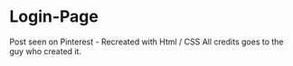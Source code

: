 # Login-Page
Post seen on Pinterest - Recreated with Html / CSS
All credits goes to the guy who created it.
